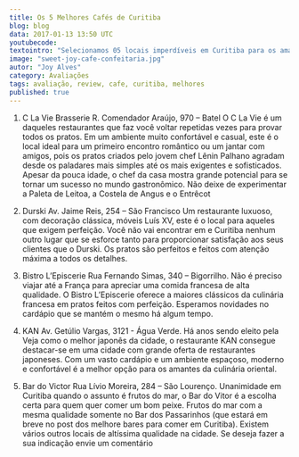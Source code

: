 ```yaml
---
title: Os 5 Melhores Cafés de Curitiba
blog: blog
data: 2017-01-13 13:50 UTC
youtubecode:
textointro: "Selecionamos 05 locais imperdíveis em Curitiba para os amantes da gastronomia."
image: "sweet-joy-cafe-confeitaria.jpg"
autor: "Joy Alves"
category: Avaliações
tags: avaliação, review, cafe, curitiba, melhores
published: true
---
```


1. C La Vie Brasserie
R. Comendador Araújo, 970 – Batel
O C La Vie é um daqueles restaurantes que faz você voltar repetidas vezes para provar todos os pratos. Em um ambiente muito confortável e casual, este é o local ideal para um primeiro encontro romântico ou um jantar com amigos, pois os pratos criados pelo jovem chef Lênin Palhano agradam desde os paladares mais simples até os mais exigentes e sofisticados. Apesar da pouca idade, o chef da casa mostra grande potencial para se tornar um sucesso no mundo gastronômico. Não deixe de experimentar a Paleta de Leitoa, a Costela de Angus e o Entrêcot

2. Durski
Av. Jaime Reis, 254 – São Francisco
Um restaurante luxuoso, com decoração clássica, móveis Luís XV, este é o local para aqueles que exigem perfeição. Você não vai encontrar em e Curitiba nenhum outro lugar que se esforce tanto para proporcionar satisfação aos seus clientes que o Durski. Os pratos são perfeitos e feitos com atenção máxima a todos os detalhes.

3. Bistro L’Episcerie
Rua Fernando Simas, 340 – Bigorrilho.
Não é preciso viajar até a França para apreciar uma comida francesa de alta qualidade. O Bistro L’Episcerie oferece a maiores clássicos da culinária francesa em pratos feitos com perfeição. Esperamos novidades no cardápio que se mantém o mesmo há algum tempo.

4. KAN
Av. Getúlio Vargas, 3121 - Água Verde.
Há anos sendo eleito pela Veja como o melhor japonês da cidade, o restaurante KAN consegue destacar-se em uma cidade com grande oferta de restaurantes japoneses. Com um vasto cardápio e um ambiente espaçoso, moderno e confortável é a melhor opção para os amantes da culinária oriental.

5. Bar do Victor
Rua Lívio Moreira, 284 – São Lourenço.
Unanimidade em Curitiba quando o assunto é frutos do mar, o Bar do Vitor é a escolha certa para quem quer comer um bom peixe. Frutos do mar com a mesma qualidade somente no Bar dos Passarinhos (que estará em breve no post dos melhore bares para comer em Curitiba).
Existem vários outros locais de altíssima qualidade na cidade. Se deseja fazer a sua indicação envie um comentário
